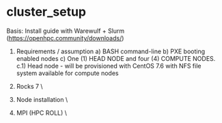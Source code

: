 # cluster_setup
Basis: Install guide with Warewulf + Slurm (https://openhpc.community/downloads/)

1. Requirements /  assumption
a) BASH command-line
b) PXE booting enabled nodes
c) One (1) HEAD NODE and four (4) COMPUTE NODES.
c.1) Head node - will be provisioned with CentOS 7.6 with NFS file system available for compute nodes




1. Rocks 7 \
2. Node installation \ 
3. MPI (HPC ROLL) \


